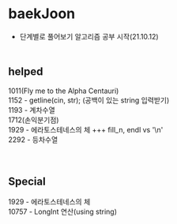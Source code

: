 # baekJoon
- 단계별로 풀어보기 알고리즘 공부 시작(21.10.12)
　  
   　  
## helped
1011(Fly me to the Alpha Centauri)  
1152 - getline(cin, str); (공백이 있는 string 입력받기)   
1193 - 계차수열   
1712(손익분기점)  
1929 - 에라토스테네스의 체 +++ fill_n, endl vs '\n'  
2292 - 등차수열    

　  
## Special
1929  - 에라토스테네스의 체  
10757 - LongInt 연산(using string)   

